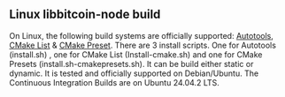 ## Linux libbitcoin-node build

On Linux, the following build systems are officially supported: [Autotools](/docs/libbitcoin-node/Build/Linux/Autotools.md), [CMake List](/docs//libbitcoin-node/Build/Linux/CMakeList.md) & [CMake Preset](/docs/libbitcoin-node/Build/Linux/CMakePreset.md).
There are 3 install scripts. One for Autotools (install.sh) , one for CMake List (Install-cmake.sh) and one for CMake Presets (install.sh-cmakepresets.sh).
It can be build either static or dynamic.
It is tested and officially supported on Debian/Ubuntu.
The Continuous Integration Builds are on Ubuntu 24.04.2 LTS.